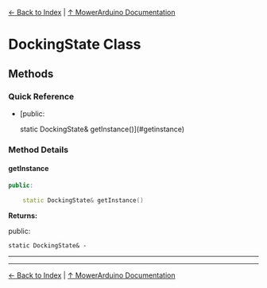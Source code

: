[← Back to Index](../README.md) | [↑ MowerArduino Documentation](../README.md)

# DockingState Class

## Methods

### Quick Reference

- [public:
    
    static DockingState& getInstance()](#getinstance)

### Method Details

#### getInstance

```cpp
public:
    
    static DockingState& getInstance()
```

**Returns:**

public:
    
    static DockingState& - 

---

---

[← Back to Index](../README.md) | [↑ MowerArduino Documentation](../README.md)
